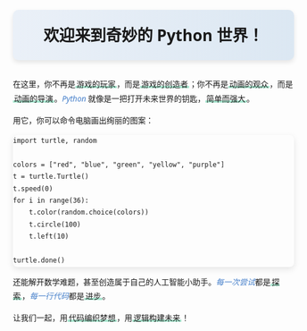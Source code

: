 <style>
/* 局部作用域样式 */
.markdown-content {
    font-family: 'Segoe UI', 'Microsoft YaHei', sans-serif;
    line-height: 1.8;
}

.markdown-content h1 {
    text-align: center;
    margin: 30px 0;
    padding: 20px;
    background: linear-gradient(90deg, rgba(69,127,202,0.1) 0%, rgba(86,145,200,0.2) 100%);
    border-radius: 10px;
    box-shadow: 0 4px 8px rgba(0,0,0,0.1);
}

/* 高亮文本 - 局部作用域 */
.markdown-content .highlight {
    background: linear-gradient(120deg, #a8e6cf 0%, #a8e6cf 100%);
    background-repeat: no-repeat;
    background-size: 100% 0.3em;
    background-position: 0 88%;
    transition: background-size 0.25s ease-in;
    padding: 0 2px;
}

.markdown-content .highlight:hover {
    background-size: 100% 100%;
}

/* 强调文本 - 局部作用域 */
.markdown-content .emphasis {
    font-style: italic;
    color: #457fca;
    font-weight: 500;
}

/* 代码块样式 - 适配Vitepress */
.markdown-content pre {
    border-radius: 8px;
    box-shadow: 0 4px 12px rgba(0,0,0,0.1);
}
</style>

<div class="markdown-content">

# 欢迎来到奇妙的 Python 世界！

在这里，你不再是<span class="highlight">游戏的玩家</span>，而是<span class="highlight">游戏的创造者</span>；你不再是<span class="highlight">动画的观众</span>，而是<span class="highlight">动画的导演</span>。<span class="emphasis">Python</span> 就像是一把打开未来世界的钥匙，<span class="highlight">简单而强大</span>。

用它，你可以命令电脑画出绚丽的图案：

```python:line-numbers
import turtle, random

colors = ["red", "blue", "green", "yellow", "purple"]
t = turtle.Turtle()
t.speed(0)
for i in range(36):
    t.color(random.choice(colors))
    t.circle(100)
    t.left(10)

turtle.done()
```

还能解开数学难题，甚至创造属于自己的人工智能小助手。<span class="emphasis">每一次尝试</span>都是<span class="highlight">探索</span>，<span class="emphasis">每一行代码</span>都是<span class="highlight">进步</span>。

让我们一起，用<span class="highlight">代码编织梦想</span>，用<span class="highlight">逻辑构建未来</span>！

</div>


